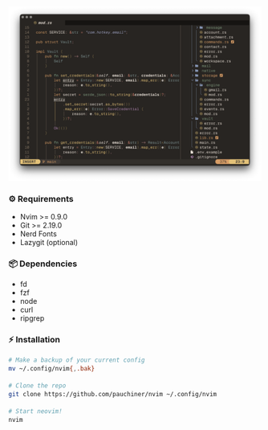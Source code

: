 <p align="center">
    <img width="512" src="./.github/showcase.png">
</p>

### ⚙️ Requirements
- Nvim >= 0.9.0
- Git >= 2.19.0
- Nerd Fonts
- Lazygit (optional)

### 📦 Dependencies
- fd
- fzf
- node
- curl
- ripgrep

### ⚡ Installation

```bash
# Make a backup of your current config
mv ~/.config/nvim{,.bak}

# Clone the repo
git clone https://github.com/pauchiner/nvim ~/.config/nvim

# Start neovim!
nvim
```
